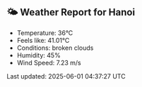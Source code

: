 <!-- WEATHER-START -->
## 🌤 Weather Report for Hanoi

- Temperature: 36°C
- Feels like: 41.01°C
- Conditions: broken clouds
- Humidity: 45%
- Wind Speed: 7.23 m/s

Last updated: 2025-06-01 04:37:27 UTC
<!-- WEATHER-END -->
